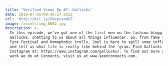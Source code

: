```yaml
---
title: 'Verified Views Ep #7: Gallucks'
date: 2019-07-05T09:48:27.025Z
url: 'http://bit.ly/VVepisode7'
image: /assets/img_8682.jpg
description: >-
  In this episode, we’ve got one of the first men on the fashion blogging scene,
  Gallucks, chatting to us about all things influencer. So, from fake followers,
  Fyre Festival and homophobic trolls, Joel is here to spill some influencer tea
  and tell us what life is really like behind the ‘gram. Find Gallucks on
  Instagram at: https://www.instagram.com/gallucks/. To find out more about the
  work we do at Connects, visit us at www.seenconnects.com.
---
```


